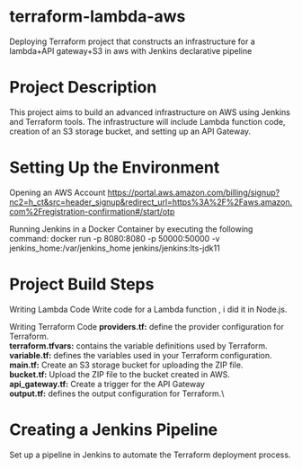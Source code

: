 # terraform-lambda-aws
Deploying Terraform project that constructs an infrastructure for a lambda+API gateway+S3 in aws with Jenkins declarative pipeline

# Project Description
This project aims to build an advanced infrastructure on AWS using Jenkins and Terraform tools. The infrastructure will include Lambda function code, creation of an S3 storage bucket, and setting up an API Gateway.

# Setting Up the Environment
Opening an AWS Account
https://portal.aws.amazon.com/billing/signup?nc2=h_ct&src=header_signup&redirect_url=https%3A%2F%2Faws.amazon.com%2Fregistration-confirmation#/start/otp

Running Jenkins in a Docker Container
by executing the following command:
docker run -p 8080:8080 -p 50000:50000 -v jenkins_home:/var/jenkins_home jenkins/jenkins:lts-jdk11

# Project Build Steps
Writing Lambda Code
Write code for a Lambda function , i did it in  Node.js.

Writing Terraform Code
    **providers.tf:** define the provider configuration for Terraform.\
    **terraform.tfvars:** contains the variable definitions used by Terraform.\
    **variable.tf:** defines the variables used in your Terraform configuration. \
    **main.tf:** Create an S3 storage bucket for uploading the ZIP file.\
    **bucket.tf:** Upload the ZIP file to the bucket created in AWS.\
    **api_gateway.tf:** Create a trigger for the API Gateway\
    **output.tf:** defines the output configuration for Terraform.\
    
# Creating a Jenkins Pipeline
Set up a pipeline in Jenkins to automate the Terraform deployment process.






